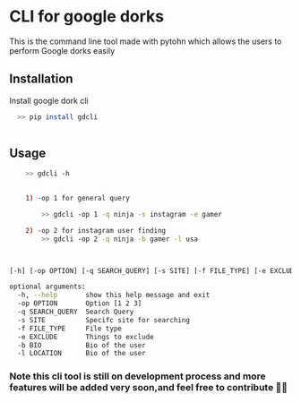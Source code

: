 # CLI for google dorks

This is the command line tool made with pytohn which allows the users to perform
Google dorks easily 



## Installation

Install google dork cli

```bash
  >> pip install gdcli
  
```
    
## Usage

```bash 
    >> gdcli -h
  

    1) -op 1 for general query

        >> gdcli -op 1 -q ninja -s instagram -e gamer

    2) -op 2 for instagram user finding
        >> gdcli -op 2 -q ninja -b gamer -l usa



[-h] [-op OPTION] [-q SEARCH_QUERY] [-s SITE] [-f FILE_TYPE] [-e EXCLUDE] [-b BIO] [-l LOCATION]        

optional arguments:
  -h, --help       show this help message and exit
  -op OPTION       Option [1 2 3]
  -q SEARCH_QUERY  Search Query
  -s SITE          Specifc site for searching
  -f FILE_TYPE     File type
  -e EXCLUDE       Things to exclude
  -b BIO           Bio of the user
  -l LOCATION      Bio of the user

```
### Note this cli tool is still on development process and more features will be added very soon,and feel free to contribute 🚀🚀

